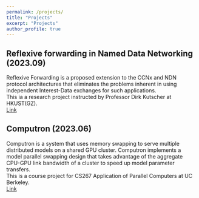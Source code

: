 ```yaml
---
permalink: /projects/
title: "Projects"
excerpt: "Projects"
author_profile: true
---
```


## Reflexive forwarding in Named Data Networking (2023.09)
 Reflexive Forwarding is a proposed extension to the CCNx and NDN protocol architectures that eliminates the problems inherent in using independent Interest-Data exchanges for such applications.  
This ia a research project instructed by Professor Dirk Kutscher at HKUST(GZ).  
[Link](https://dirk-kutscher.info/irtf/reflexive-forwarding-ndn)

## Computron (2023.06)
Computron is a system that uses memory swapping to serve multiple distributed models on a shared GPU cluster. Computron implements a model parallel swapping design that takes advantage of the aggregate CPU-GPU link bandwidth of a cluster to speed up model parameter transfers.   
This is a course project for CS267 Application of Parallel Computers at UC Berkeley.  
[Link](https://github.com/dlzou/computron)